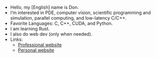 - Hello, my [English] name is Don.
- I’m interested in PDE, computer vision, scientific programming and simulation, parallel computing, and low-latency C/C++.
- Favorite Languages: C, C++, CUDA, and Python.
- I am learning Rust.
- I also do web dev (only when needed).
- Links:
  * [Professional website](https://don-le.vercel.app/)
  * [Personal website](https://neumanncondition.com/)

<!---
Continuum3416/Continuum3416 is a ✨ special ✨ repository because its `README.md` (this file) appears on your GitHub profile.
You can click the Preview link to take a look at your changes.
--->
